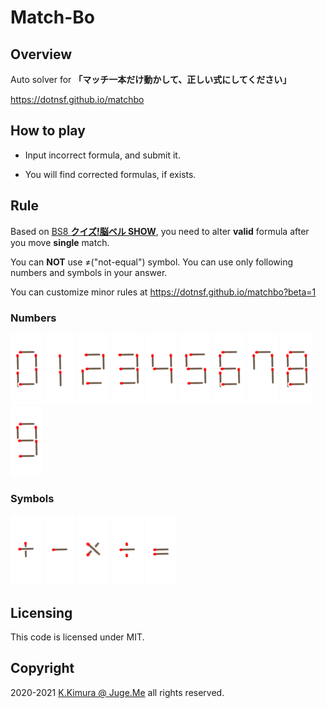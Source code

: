 # Match-Bo


## Overview

Auto solver for **「マッチ一本だけ動かして、正しい式にしてください」**

https://dotnsf.github.io/matchbo


## How to play

- Input incorrect formula, and submit it.

- You will find corrected formulas, if exists.


## Rule

Based on [BS8 **クイズ!脳ベル SHOW**](https://www.bsfuji.tv/noubellshow/), you need to alter **valid** formula after you move **single** match.

You can **NOT** use &#x2260;("not-equal") symbol. You can use only following numbers and symbols in your answer.

You can customize minor rules at https://dotnsf.github.io/matchbo?beta=1


### Numbers

![0](./docs/imgs/0.png)
![1](./docs/imgs/1.png)
![2](./docs/imgs/2.png)
![3](./docs/imgs/3.png)
![4](./docs/imgs/4.png)
![5](./docs/imgs/5.png)
![6](./docs/imgs/6.png)
![7](./docs/imgs/7.png)
![8](./docs/imgs/8.png)
![9](./docs/imgs/9.png)

### Symbols

![+](./docs/imgs/12.png)
![-](./docs/imgs/13.png)
![*](./docs/imgs/14.png)
![/](./docs/imgs/15.png)
![=](./docs/imgs/16.png)


## Licensing

This code is licensed under MIT.


## Copyright

2020-2021  [K.Kimura @ Juge.Me](https://github.com/dotnsf) all rights reserved.
